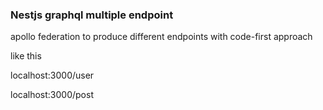 ### Nestjs graphql multiple endpoint

apollo federation to produce different endpoints with code-first approach


like this

localhost:3000/user

localhost:3000/post
